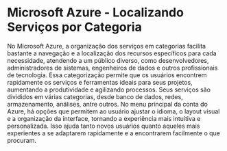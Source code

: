 # Microsoft Azure - Localizando Serviços por Categoria
No Microsoft Azure, a organização dos serviços em categorias facilita bastante a navegação e a localização dos recursos específicos para cada necessidade, atendendo a um público diverso, como desenvolvedores, administradores de sistemas, engenheiros de dados e outros profissionais de tecnologia. Essa categorização permite que os usuários encontrem rapidamente os serviços e ferramentas ideais para seus projetos, aumentando a produtividade e agilizando processos. Seus serviços são divididos em várias categorias, desde banco de dados, redes, armazenamento, análises, antre outros.
No menu principal da conta do Azure, há opções que permitem ao usuário ajustar o idioma, o layout visual e a organização da interface, tornando a experiência mais intuitiva e personalizada. Isso ajuda tanto novos usuários quanto aqueles mais experientes a se adaptarem rapidamente e a encontrarem facilmente o que procuram.


